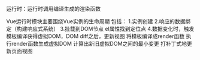 运行时：运行时调用编译生成的渲染函数

Vue运行时模块主要围绕Vue实例的生命周期
包括：
1.实例创建
2.响应的数据绑定（构建响应式系统）
3.挂载到DOM节点 el属性找到定位点
4.数据变化时，触发模板编译获得虚拟DOM，DOM diff之后，更新视图
  将模板编译成render函数
  执行render函数生成虚拟DOM
  计算出新旧虚拟DOM之间的最小变更
  打补丁式地更新页面视图